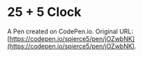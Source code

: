 # 25 + 5 Clock

A Pen created on CodePen.io. Original URL: [https://codepen.io/spierce5/pen/jOZwbNK](https://codepen.io/spierce5/pen/jOZwbNK).

